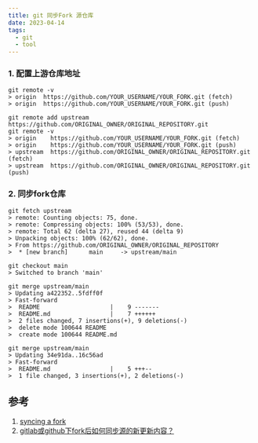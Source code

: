 ```yaml
---
title: git 同步Fork 源仓库
date: 2023-04-14
tags:
  - git
  - tool
---
```


### 1. 配置上游仓库地址

```Shell
git remote -v
> origin  https://github.com/YOUR_USERNAME/YOUR_FORK.git (fetch)
> origin  https://github.com/YOUR_USERNAME/YOUR_FORK.git (push)

git remote add upstream https://github.com/ORIGINAL_OWNER/ORIGINAL_REPOSITORY.git
git remote -v
> origin    https://github.com/YOUR_USERNAME/YOUR_FORK.git (fetch)
> origin    https://github.com/YOUR_USERNAME/YOUR_FORK.git (push)
> upstream  https://github.com/ORIGINAL_OWNER/ORIGINAL_REPOSITORY.git (fetch)
> upstream  https://github.com/ORIGINAL_OWNER/ORIGINAL_REPOSITORY.git (push)
```

### 2. 同步fork仓库
```Shell
git fetch upstream
> remote: Counting objects: 75, done.
> remote: Compressing objects: 100% (53/53), done.
> remote: Total 62 (delta 27), reused 44 (delta 9)
> Unpacking objects: 100% (62/62), done.
> From https://github.com/ORIGINAL_OWNER/ORIGINAL_REPOSITORY
>  * [new branch]      main     -> upstream/main

git checkout main
> Switched to branch 'main'

git merge upstream/main
> Updating a422352..5fdff0f
> Fast-forward
>  README                    |    9 -------
>  README.md                 |    7 ++++++
>  2 files changed, 7 insertions(+), 9 deletions(-)
>  delete mode 100644 README
>  create mode 100644 README.md

git merge upstream/main
> Updating 34e91da..16c56ad
> Fast-forward
>  README.md                 |    5 +++--
>  1 file changed, 3 insertions(+), 2 deletions(-)
```

## 参考

1. [syncing a fork](https://docs.github.com/en/pull-requests/collaborating-with-pull-requests/working-with-forks/syncing-a-fork)
2. [gitlab或github下fork后如何同步源的新更新内容？](https://www.zhihu.com/question/28676261)